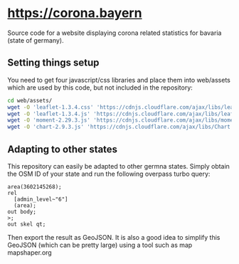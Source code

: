 # https://corona.bayern

Source code for a website displaying corona related statistics for bavaria (state of germany).

## Setting things setup
You need to get four javascript/css libraries and place them into web/assets
which are used by this code, but not included in the repository:

```bash
cd web/assets/
wget -O 'leaflet-1.3.4.css' 'https://cdnjs.cloudflare.com/ajax/libs/leaflet/1.3.4/leaflet.css'
wget -O 'leaflet-1.3.4.js' 'https://cdnjs.cloudflare.com/ajax/libs/leaflet/1.3.4/leaflet.js'
wget -O 'moment-2.29.3.js' 'https://cdnjs.cloudflare.com/ajax/libs/moment.js/2.29.3/moment.min.js'
wget -O 'chart-2.9.3.js' 'https://cdnjs.cloudflare.com/ajax/libs/Chart.js/2.9.3/Chart.bundle.min.js'
```

## Adapting to other states
This repository can easily be adapted to other germna states.
Simply obtain the OSM ID of your state and run the following overpass turbo query:

```overpass
area(3602145268);
rel
  [admin_level~"6"]
  (area);
out body;
>;
out skel qt;
```

Then export the result as GeoJSON. It is also a good idea to simplify this
GeoJSON (which can be pretty large) using a tool such as map mapshaper.org
